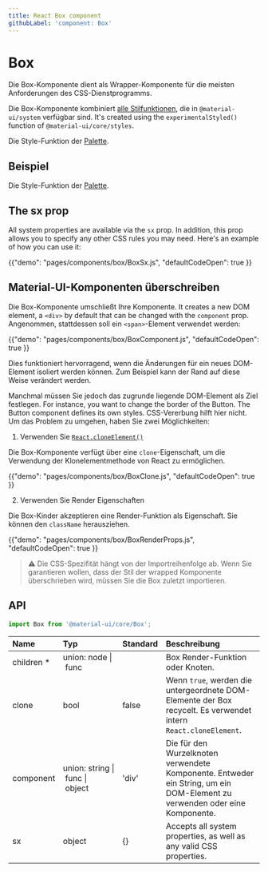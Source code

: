 ```yaml
---
title: React Box component
githubLabel: 'component: Box'
---
```


# Box

<p class="description">Die Box-Komponente dient als Wrapper-Komponente für die meisten Anforderungen des CSS-Dienstprogramms.</p>

Die Box-Komponente kombiniert [alle Stilfunktionen](/system/basics/#all-inclusive), die in `@material-ui/system` verfügbar sind. It's created using the `experimentalStyled()` function of `@material-ui/core/styles`.

Die Style-Funktion der [Palette](/system/palette/).

## Beispiel

Die Style-Funktion der [Palette](/system/palette/).

## The sx prop

All system properties are available via the `sx` prop. In addition, this prop allows you to specify any other CSS rules you may need. Here's an example of how you can use it:

{{"demo": "pages/components/box/BoxSx.js", "defaultCodeOpen": true }}

## Material-UI-Komponenten überschreiben

Die Box-Komponente umschließt Ihre Komponente. It creates a new DOM element, a `<div>` by default that can be changed with the `component` prop. Angenommen, stattdessen soll ein `<span>`-Element verwendet werden:

{{"demo": "pages/components/box/BoxComponent.js", "defaultCodeOpen": true }}

Dies funktioniert hervorragend, wenn die Änderungen für ein neues DOM-Element isoliert werden können. Zum Beispiel kann der Rand auf diese Weise verändert werden.

Manchmal müssen Sie jedoch das zugrunde liegende DOM-Element als Ziel festlegen. For instance, you want to change the border of the Button. The Button component defines its own styles. CSS-Vererbung hilft hier nicht. Um das Problem zu umgehen, haben Sie zwei Möglichkeiten:

1. Verwenden Sie [`React.cloneElement()`](https://reactjs.org/docs/react-api.html#cloneelement)

Die Box-Komponente verfügt über eine `clone`-Eigenschaft, um die Verwendung der Klonelementmethode von React zu ermöglichen.

{{"demo": "pages/components/box/BoxClone.js", "defaultCodeOpen": true }}

2. Verwenden Sie Render Eigenschaften

Die Box-Kinder akzeptieren eine Render-Funktion als Eigenschaft. Sie können den `className` herausziehen.

{{"demo": "pages/components/box/BoxRenderProps.js", "defaultCodeOpen": true }}

> ⚠️ Die CSS-Spezifität hängt von der Importreihenfolge ab. Wenn Sie garantieren wollen, dass der Stil der wrapped Komponente überschrieben wird, müssen Sie die Box zuletzt importieren.

## API

```jsx
import Box from '@material-ui/core/Box';
```

| Name                                                    | Typ                                                                                                                           | Standard                                | Beschreibung                                                                                                               |
|:------------------------------------------------------- |:----------------------------------------------------------------------------------------------------------------------------- |:--------------------------------------- |:-------------------------------------------------------------------------------------------------------------------------- |
| <span class="prop-name required">children&nbsp;*</span> | <span class="prop-type">union:&nbsp;node&nbsp;&#124;<br>&nbsp;func<br></span>                                     |                                         | Box Render-Funktion oder Knoten.                                                                                           |
| <span class="prop-name">clone</span>                    | <span class="prop-type">bool</span>                                                                                           | <span class="prop-default">false</span> | Wenn `true`, werden die untergeordnete DOM-Elemente der Box recycelt. Es verwendet intern `React.cloneElement`.            |
| <span class="prop-name">component</span>                | <span class="prop-type">union:&nbsp;string&nbsp;&#124;<br>&nbsp;func&nbsp;&#124;<br>&nbsp;object<br></span> | <span class="prop-default">'div'</span> | Die für den Wurzelknoten verwendete Komponente. Entweder ein String, um ein DOM-Element zu verwenden oder eine Komponente. |
| <span class="prop-name">sx</span>                       | <span class="prop-type">object</span>                                                                                         | <span class="prop-default">{}</span>    | Accepts all system properties, as well as any valid CSS properties.                                                        |
